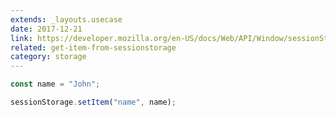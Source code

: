 ```yaml
---
extends: _layouts.usecase
date: 2017-12-21
link: https://developer.mozilla.org/en-US/docs/Web/API/Window/sessionStorage
related: get-item-from-sessionstorage
category: storage
---
```



```javascript
const name = "John";

sessionStorage.setItem("name", name);
```
